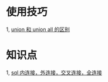 # 使用技巧
1,  [union 和 union all 的区别](unnionandunionall.md)



# 知识点
1,  [sql 内连接，外连接，交叉连接，全连接](skill-mysql-relations.md)  